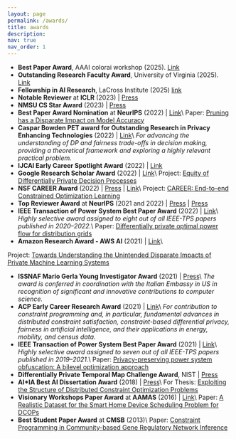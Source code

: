 ```yaml
---
layout: page
permalink: /awards/
title: awards
description:
nav: true
nav_order: 1
---
```


- **Best Paper Award**, AAAI colorai workshop (2025). [Link](https://april-tools.github.io/colorai/)
- **Outstanding Research Faculty Award**, University of Virginia (2025). [Link](https://research.virginia.edu/initiatives/research-achievement-awards/2024-research-award-winners)
- **Fellowship in AI Research**, LaCross Institute (2025) [link](https://www.darden.virginia.edu/lacross-ai-institute/initiatives)
- **Notable Reviewer** at **ICLR** (2023) \| [Press](https://blog.iclr.cc/2023/04/05/announcing-notable-reviewers-and-area-chairs-at-iclr-2023/)
- **NMSU CS Star Award** (2023) \| [Press](http://www.lascrucesbulletin.com/stories/stars-shine-as-nmsu-arts-and-sciences-honors-its-best-and-brightest,37581)
- **Best Paper Award Nomination** at **NeurIPS** (2022) \| [Link](https://neurips.cc/Conferences/2022/ScheduleMultitrack?event=64874)\\
  Paper: [Pruning has a Disparate Impact on Model Accuracy](#)
- **Caspar Bowden PET award for Outstanding Research in Privacy Enhancing Technologies** (2022) \| [Link](https://petsymposium.org/award/winners.php)\\
  _For advancing the understanding of DP and fairness trade-offs in decision making, providing a theoretical framework and exploring a highly relevant practical problem._
  <!-- The 2022 award was selected among all qualifying papers (published in any venue in the years 2020–2021). -->
- **IJCAI Early Career Spotlight Award** (2022) \| [Link](https://ijcai-22.org/early-career-spotlight-talks/)
- **Google Research Scholar Award** (2022) \| [Link](https://research.google/outreach/research-scholar-program/recipients/)\\
  Project: [Equity of Differentially Private Decision Processes](#)
- **NSF CAREER Award** (2022) \| [Press](https://ecs.syracuse.edu/about/news/electrical-engineering-and-computer-science-professor-ferdinando-fioretto-receives-national-science-foundation-nsf-career-award) \| [Link](https://www.nsf.gov/awardsearch/showAward?AWD_ID=2143706&HistoricalAwards=false)\\
  Project: [CAREER: End-to-end Constrained Optimization Learning](#)
- **Top Reviewer Award** at **NeurIPS** (2021 and 2022) \| [Press](https://neurips.cc/Conferences/2022/ProgramCommittee) \| [Press](https://nips.cc/Conferences/2021)
- **IEEE Transaction of Power System Best Paper Award** (2022) \| [Link](https://cmte.ieee.org/tpwrs/tpwrs-best-papers/)\\
  _Highly selective award assigned to eight out of all IEEE-TPS papers published in 2020–2022._\\
  Paper: [Differentially private optimal power flow for distribution grids](#)
- **Amazon Research Award - AWS AI** (2021) \| [Link](https://www.amazon.science/research-awards/recipients/ferdinando-fioretto)\\
<!-- _The Amazon Research Awards is a competitive global program which offers unrestricted funds and AWS Promotional Credits to support research at academic institutions and non-profit organizations in areas that align Amazon’s mission to advance science._\\ -->
  Project: [Towards Understanding the Unintended Disparate Impacts of Private Machine Learning Systems](#)
- **ISSNAF Mario Gerla Young Investigator Award** (2021) \| [Press](https://ambwashingtondc.esteri.it/en/news/dall_ambasciata/2021/12/issnaf-awards-2021-ecco-i-migliori-2/)\\
  _The award is conferred in coordination with the Italian Embassy in US in recognition of significant and innovative contributions to computer science._
- **ACP Early Career Research Award** (2021) \| [Link](https://www.a4cp.org/awards/early-career-research-award)\\
  _For contribution to constraint programming and, in particular, fundamental advances in distributed constraint satisfaction, constraint-based differential privacy, fairness in artificial intelligence, and their applications in energy, mobility, and census data._
- **IEEE Transaction of Power System Best Paper Award** (2021) \| [Link](https://cmte.ieee.org/tpwrs/tpwrs-best-papers/)\\
  _Highly selective award assigned to seven out of all IEEE-TPS papers published in 2019–2021._\\
  Paper: [Privacy-preserving power system obfuscation: A bilevel optimization approach](#)
- **Differentially Private Temporal Map Challenge Award**, NIST \| [Press](https://drivendata.co/blog/differential-privacy-winners-sprint1/)
- **AI*IA Best AI Dissertation Award** (2018) \| [Press](https://sites.google.com/a/aixia.it/vincitori-premi/Home)\\
  For Thesis: [Exploiting the Structure of Distributed Constraint Optimization Problems](#)
- **Visionary Workshops Paper Award** at **AAMAS** (2016) \| [Link](https://link.springer.com/book/10.1007/978-3-319-71679-4)\\
  Paper: [A Realistic Dataset for the Smart Home Device Scheduling Problem for DCOPs](#)
- **Best Student Paper Award** at **CMSB** (2013)\\
  Paper: [Constraint Programming in Community-based Gene Regulatory Network Inference](#)
